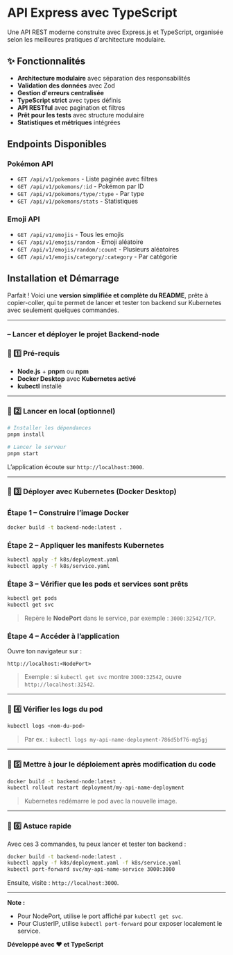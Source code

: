 # API Express avec TypeScript

Une API REST moderne construite avec Express.js et TypeScript, organisée selon les meilleures pratiques d'architecture modulaire.

## ✨ Fonctionnalités

- **Architecture modulaire** avec séparation des responsabilités
- **Validation des données** avec Zod
- **Gestion d'erreurs centralisée**
- **TypeScript strict** avec types définis
- **API RESTful** avec pagination et filtres
- **Prêt pour les tests** avec structure modulaire
- **Statistiques et métriques** intégrées

## Endpoints Disponibles

### Pokémon API

- `GET /api/v1/pokemons` - Liste paginée avec filtres
- `GET /api/v1/pokemons/:id` - Pokémon par ID
- `GET /api/v1/pokemons/type/:type` - Par type
- `GET /api/v1/pokemons/stats` - Statistiques

### Emoji API

- `GET /api/v1/emojis` - Tous les emojis
- `GET /api/v1/emojis/random` - Emoji aléatoire
- `GET /api/v1/emojis/random/:count` - Plusieurs aléatoires
- `GET /api/v1/emojis/category/:category` - Par catégorie

## Installation et Démarrage

Parfait ! Voici une **version simplifiée et complète du README**, prête à copier-coller, qui te permet de lancer et tester ton backend sur Kubernetes avec seulement quelques commandes.

---

### – Lancer et déployer le projet Backend-node

### 🔹 1️⃣ Pré-requis

- **Node.js** + **pnpm** ou **npm**
- **Docker Desktop** avec **Kubernetes activé**
- **kubectl** installé

---

### 🔹 2️⃣ Lancer en local (optionnel)

```bash
# Installer les dépendances
pnpm install

# Lancer le serveur
pnpm start
```

L’application écoute sur `http://localhost:3000`.

---

### 🔹 3️⃣ Déployer avec Kubernetes (Docker Desktop)

### Étape 1 – Construire l’image Docker

```bash
docker build -t backend-node:latest .
```

### Étape 2 – Appliquer les manifests Kubernetes

```bash
kubectl apply -f k8s/deployment.yaml
kubectl apply -f k8s/service.yaml
```

### Étape 3 – Vérifier que les pods et services sont prêts

```bash
kubectl get pods
kubectl get svc
```

> Repère le **NodePort** dans le service, par exemple : `3000:32542/TCP`.

### Étape 4 – Accéder à l’application

Ouvre ton navigateur sur :

```
http://localhost:<NodePort>
```

> Exemple : si `kubectl get svc` montre `3000:32542`, ouvre `http://localhost:32542`.

---

### 🔹 4️⃣ Vérifier les logs du pod

```bash
kubectl logs <nom-du-pod>
```

> Par ex. :
> `kubectl logs my-api-name-deployment-786d5bf76-mg5gj`

---

### 🔹 5️⃣ Mettre à jour le déploiement après modification du code

```bash
docker build -t backend-node:latest .
kubectl rollout restart deployment/my-api-name-deployment
```

> Kubernetes redémarre le pod avec la nouvelle image.

---

### 🔹 6️⃣ Astuce rapide

Avec ces 3 commandes, tu peux lancer et tester ton backend :

```bash
docker build -t backend-node:latest .
kubectl apply -f k8s/deployment.yaml -f k8s/service.yaml
kubectl port-forward svc/my-api-name-service 3000:3000
```

Ensuite, visite : `http://localhost:3000`.

---

 **Note :**

- Pour NodePort, utilise le port affiché par `kubectl get svc`.
- Pour ClusterIP, utilise `kubectl port-forward` pour exposer localement le service.

**Développé avec ❤️ et TypeScript**

